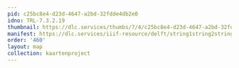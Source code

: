 ```yaml
---
pid: c25bc8e4-d23d-4647-a2bd-32fdde4db2e0
idno: TRL-7.3.2.19
thumbnail: https://dlc.services/thumbs/7/4/c25bc8e4-d23d-4647-a2bd-32fdde4db2e0/full/400,339/0/default.jpg
manifest: https://dlc.services/iiif-resource/delft/string1string2string3/kaartenproject-2007/TRL-7.3.2.19
order: '460'
layout: map
collection: kaartenproject
---
```

